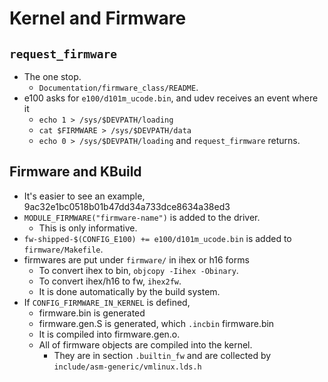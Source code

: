 Kernel and Firmware
===================

## `request_firmware`

* The one stop.
  * `Documentation/firmware_class/README`.
* e100 asks for `e100/d101m_ucode.bin`, and udev receives an event where it
  * `echo 1 > /sys/$DEVPATH/loading`
  * `cat $FIRMWARE > /sys/$DEVPATH/data`
  * `echo 0 > /sys/$DEVPATH/loading`
  and `request_firmware` returns.

## Firmware and KBuild

* It's easier to see an example, 9ac32e1bc0518b01b47dd34a733dce8634a38ed3
* `MODULE_FIRMWARE("firmware-name")` is added to the driver.
  * This is only informative.
* `fw-shipped-$(CONFIG_E100) += e100/d101m_ucode.bin` is added to
  `firmware/Makefile`.
* firmwares are put under `firmware/` in ihex or h16 forms
  * To convert ihex to bin, `objcopy -Iihex -Obinary`.
  * To convert ihex/h16 to fw, `ihex2fw`.
  * It is done automatically by the build system.
* If `CONFIG_FIRMWARE_IN_KERNEL` is defined,
  * firmware.bin is generated
  * firmware.gen.S is generated, which `.incbin` firmware.bin
  * It is compiled into firmware.gen.o.
  * All of firmware objects are compiled into the kernel.
    * They are in section `.builtin_fw` and are collected by
      `include/asm-generic/vmlinux.lds.h`
